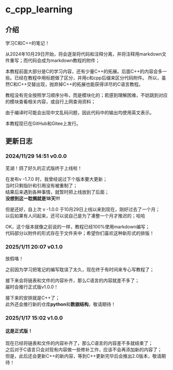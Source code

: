 # c_cpp_learning

## 介绍
学习C和C++的笔记！

从2024年10月29日开始，将会逐渐将代码和注释分离，并将注释用markdown文件重写；而代码会成为markdown教程的附件；

本教程前面大部分是C的学习内容，还有少量C++的拓展。后面C++的内容会多一些。已经在教程中用标题做了区分，并用c和cpp后缀来区分代码附件。
所以，虽然C和C++交替出现，抛弃掉C++的拓展也能获得详尽的C语言教程。

教程没有完全按照学习顺序分布，而是模块化的；若感到理解困难，不妨跳到对应的模块查看相关内容，或自行上网查询资料；

由于编译时可能会出现中文乱码问题，因此代码中的输出均使用英文表示。

本教程现已在GitHub和Gitee上发行。

## 更新日志
### 2024/11/29 14:51 v0.0.0

芜湖！鸽了好久的正式版终于上线啦！

在发布v -1.7.0 时，我曾经说过下个版本要大更新；  
当时只剩指针和引用没有被重制了；  
结果后来遇到各种事情，就暂时把上线放到了后面；  
**没想到这一耽搁就是18天!!!**

但是还好，自上次 v -1.0.0 于10月29日上线以来到现在，刚好过去了一个月；  
以后如果有人问起来，还可以说自己是为了凑整一个月才推迟的；哈哈

OK，这个版本就像之前说的一样，教程已经100%使用markdown编写；  
代码部分以附件的形式存在于文件夹中；希望你们喜欢这种新形式的排版！

### 2025/1/11 20:07 v0.1.0
放假咯！

之前因为学习把笔记的编写耽误了太久，现在终于有时间来专心写教程了；

接下来会将链表和文件的内容补齐，那么C语言的内容就差不多了；  
届时会推行正式版v1.0.0！

接下来的安排就是C++了；  
此外还会推行新的仓库**python**和**数据结构**，敬请期待！

### 2025/1/17 15:02 v1.0.0
#### 这是正式版！
现在已经将链表和文件的内容补齐了，那么C语言的内容差不多就结束了；  
之后对于C语言只会对现有内容做一些修补工作，应该不会再添加新的内容了；  
但是，此后还会更新C++的新内容，等到C++更新完毕后会推出2.0版本，敬请期待！